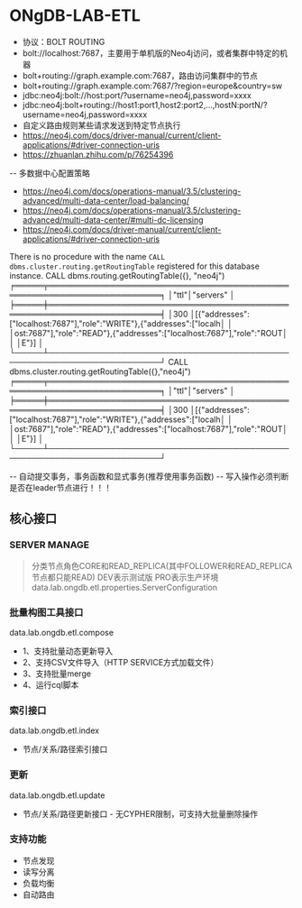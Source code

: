 # ONgDB-LAB-ETL
- 协议：BOLT ROUTING
- bolt://localhost:7687，主要用于单机版的Neo4j访问，或者集群中特定的机器
- bolt+routing://graph.example.com:7687，路由访问集群中的节点
- bolt+routing://graph.example.com:7687/?region=europe&country=sw
- jdbc:neo4j:bolt://host:port/?username=neo4j,password=xxxx
- jdbc:neo4j:bolt+routing://host1:port1,host2:port2,…,hostN:portN/?username=neo4j,password=xxxx
- 自定义路由规则某些请求发送到特定节点执行
- https://neo4j.com/docs/driver-manual/current/client-applications/#driver-connection-uris
- https://zhuanlan.zhihu.com/p/76254396

-- 多数据中心配置策略
- https://neo4j.com/docs/operations-manual/3.5/clustering-advanced/multi-data-center/load-balancing/
- https://neo4j.com/docs/operations-manual/3.5/clustering-advanced/multi-data-center/#multi-dc-licensing
- https://neo4j.com/docs/driver-manual/current/client-applications/#driver-connection-uris

There is no procedure with the name `CALL dbms.cluster.routing.getRoutingTable` registered for this database instance.
CALL dbms.routing.getRoutingTable({}, "neo4j")
╒═════╤══════════════════════════════════════════════════════════════════════╕
│"ttl"│"servers"                                                             │
╞═════╪══════════════════════════════════════════════════════════════════════╡
│300  │[{"addresses":["localhost:7687"],"role":"WRITE"},{"addresses":["localh│
│     │ost:7687"],"role":"READ"},{"addresses":["localhost:7687"],"role":"ROUT│
│     │E"}]                                                                  │
└─────┴──────────────────────────────────────────────────────────────────────┘
CALL dbms.cluster.routing.getRoutingTable({},"neo4j")
╒═════╤══════════════════════════════════════════════════════════════════════╕
│"ttl"│"servers"                                                             │
╞═════╪══════════════════════════════════════════════════════════════════════╡
│300  │[{"addresses":["localhost:7687"],"role":"WRITE"},{"addresses":["localh│
│     │ost:7687"],"role":"READ"},{"addresses":["localhost:7687"],"role":"ROUT│
│     │E"}]                                                                  │
└─────┴──────────────────────────────────────────────────────────────────────┘

-- 自动提交事务，事务函数和显式事务(推荐使用事务函数)
-- 写入操作必须判断是否在leader节点进行！！！

## 核心接口
### SERVER MANAGE
>分类节点角色CORE和READ_REPLICA(其中FOLLOWER和READ_REPLICA节点都只能READ)
>DEV表示测试版
>PRO表示生产环境
data.lab.ongdb.etl.properties.ServerConfiguration

### 批量构图工具接口
data.lab.ongdb.etl.compose
- 1、支持批量动态更新导入
- 2、支持CSV文件导入（HTTP SERVICE方式加载文件）
- 3、支持批量merge
- 4、运行cql脚本

### 索引接口
data.lab.ongdb.etl.index
- 节点/关系/路径索引接口

### 更新
data.lab.ongdb.etl.update
- 节点/关系/路径更新接口 - 无CYPHER限制，可支持大批量删除操作

### 支持功能
- 节点发现
- 读写分离
- 负载均衡
- 自动路由


